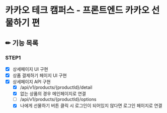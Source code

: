# 카카오 테크 캠퍼스 - 프론트엔드 카카오 선물하기 편

## ✏ 기능 목록

### STEP1

- [x] 상세페이지 UI 구현
- [x] 상품 결제하기 페이지 UI 구현
- [x] 상세페이지 API 구현
  - [x] /api/v1/products/{productId}/detail
  - [x] 없는 상품의 경우 메인페이지로 연결
  - [ ] /api/v1/products/{productId}/options
  - [x] 나에게 선물하기 버튼 클릭 시 로그인이 되어있지 않다면 로그인 페이지로 연결
